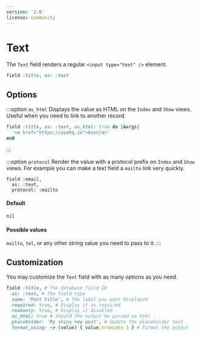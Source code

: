 ```yaml
---
version: '2.0'
license: community
---
```


# Text

The `Text` field renders a regular `<input type="text" />` element.

```ruby
field :title, as: :text
```
## Options

:::option `as_html`
Displays the value as HTML on the `Index` and `Show` views. Useful when you need to link to another record.

```ruby
field :title, as: :text, as_html: true do |&args|
  '<a href="https://avohq.io">Avo</a>'
end
```

<!-- @include: ./../common/default_boolean_false.md-->
:::


:::option `protocol`
Render the value with a protocol prefix on `Index` and `Show` views. For example you can make a text field a `mailto` link very quickly.

```ruby{3}
field :email,
  as: :text,
  protocol: :mailto
```

<DemoVideo demo-video="https://www.youtube.com/watch?v=MfryUtcXqvU&t=662s" />

#### Default

`nil`

#### Possible values

`mailto`, `tel`, or any other string value you need to pass to it.
:::

<!-- @include: ./../common/link_to_resource_common.md-->

## Customization

You may customize the `Text` field with as many options as you need.

```ruby
field :title, # The database field ID
  as: :text, # The field type
  name: 'Post title', # The label you want displayed
  required: true, # Display it as required
  readonly: true, # Display it disabled
  as_html: true # Should the output be parsed as html
  placeholder: 'My shiny new post', # Update the placeholder text
  format_using: -> (value) { value.truncate 3 } # Format the output
```
